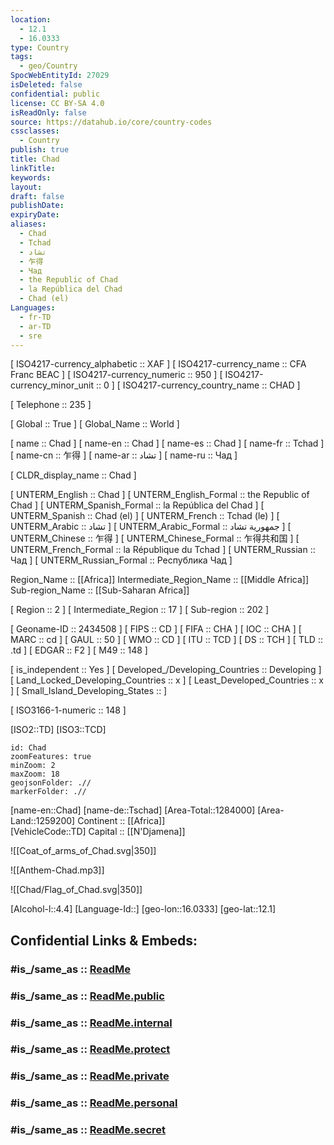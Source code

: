 ```yaml
---
location:
  - 12.1
  - 16.0333
type: Country
tags:
  - geo/Country
SpocWebEntityId: 27029
isDeleted: false
confidential: public
license: CC BY-SA 4.0
isReadOnly: false
source: https://datahub.io/core/country-codes
cssclasses:
  - Country
publish: true
title: Chad
linkTitle:
keywords:
layout:
draft: false
publishDate:
expiryDate:
aliases:
  - Chad
  - Tchad
  - تشاد
  - 乍得
  - Чад
  - the Republic of Chad
  - la República del Chad
  - Chad (el)
Languages:
  - fr-TD
  - ar-TD
  - sre
---
```



[	ISO4217-currency_alphabetic	 :: XAF ] 
[	ISO4217-currency_name	 :: CFA Franc BEAC ] 
[	ISO4217-currency_numeric	 :: 950 ] 
[	ISO4217-currency_minor_unit	 :: 0 ] 
[	ISO4217-currency_country_name	 :: CHAD ] 

[	Telephone	 :: 235 ] 

[	Global	 :: True ] 
[	Global_Name	 :: World ] 

[	name	 :: Chad ] 
[	name-en	 :: Chad ] 
[	name-es	 :: Chad ] 
[	name-fr	 :: Tchad ] 
[	name-cn	 :: 乍得 ] 
[	name-ar	 :: تشاد ] 
[	name-ru	 :: Чад ] 

[	CLDR_display_name	 :: Chad ] 

[	UNTERM_English	 :: Chad ] 
[	UNTERM_English_Formal	 :: the Republic of Chad ] 
[	UNTERM_Spanish_Formal	 :: la República del Chad ] 
[	UNTERM_Spanish	 :: Chad (el) ] 
[	UNTERM_French	 :: Tchad (le) ] 
[	UNTERM_Arabic	 :: تشاد ] 
[	UNTERM_Arabic_Formal	 :: جمهورية تشاد ] 
[	UNTERM_Chinese	 :: 乍得 ] 
[	UNTERM_Chinese_Formal	 :: 乍得共和国 ] 
[	UNTERM_French_Formal	 :: la République du Tchad ] 
[	UNTERM_Russian	 :: Чад ] 
[	UNTERM_Russian_Formal	 :: Республика Чад ] 

Region_Name ::  [[Africa]] 
Intermediate_Region_Name ::  [[Middle Africa]] 
Sub-region_Name ::  [[Sub-Saharan Africa]] 

[	Region	 :: 2 ] 
[	Intermediate_Region	 :: 17 ] 
[	Sub-region	 :: 202 ] 

[	Geoname-ID	 :: 2434508 ] 
[	FIPS	 :: CD ] 
[	FIFA	 :: CHA ] 
[	IOC	 :: CHA ] 
[	MARC	 :: cd ] 
[	GAUL	 :: 50 ] 
[	WMO	 :: CD ] 
[	ITU	 :: TCD ] 
[	DS	 :: TCH ] 
[	TLD	 :: .td ] 
[	EDGAR	 :: F2 ] 
[	M49	 :: 148 ] 

[	is_independent	 :: Yes ] 
[	Developed_/Developing_Countries	 :: Developing ] 
[	Land_Locked_Developing_Countries	 :: x ] 
[	Least_Developed_Countries	 :: x ] 
[	Small_Island_Developing_States	 ::  ] 

[	ISO3166-1-numeric	 :: 148 ] 



[ISO2::TD] 
[ISO3::TCD] 
```leaflet
id: Chad
zoomFeatures: true 
minZoom: 2 
maxZoom: 18
geojsonFolder: .//
markerFolder: .//
```

[name-en::Chad] 
[name-de::Tschad] 
[Area-Total::1284000] 
[Area-Land::1259200] 
Continent :: [[Africa]]  
[VehicleCode::TD] 
Capital :: [[N'Djamena]]  

![[Coat_of_arms_of_Chad.svg|350]] 

![[Anthem-Chad.mp3]] 

![[Chad/Flag_of_Chad.svg|350]] 

[Alcohol-l::4.4] 
[Language-Id::] 
[geo-lon::16.0333] 
[geo-lat::12.1] 


## Confidential Links & Embeds: 

### #is_/same_as :: [ReadMe](/_Standards/Earth/Continent/Africa/Africa~Central/Chad/ReadMe.md) 

### #is_/same_as :: [ReadMe.public](/_public/Earth/Continent/Africa/Africa~Central/Chad/ReadMe.public.md) 

### #is_/same_as :: [ReadMe.internal](/_internal/Earth/Continent/Africa/Africa~Central/Chad/ReadMe.internal.md) 

### #is_/same_as :: [ReadMe.protect](/_protect/Earth/Continent/Africa/Africa~Central/Chad/ReadMe.protect.md) 

### #is_/same_as :: [ReadMe.private](/_private/Earth/Continent/Africa/Africa~Central/Chad/ReadMe.private.md) 

### #is_/same_as :: [ReadMe.personal](/_personal/Earth/Continent/Africa/Africa~Central/Chad/ReadMe.personal.md) 

### #is_/same_as :: [ReadMe.secret](/_secret/Earth/Continent/Africa/Africa~Central/Chad/ReadMe.secret.md)

